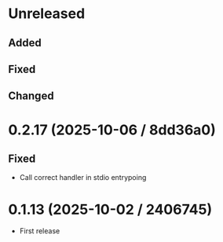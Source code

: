 # Unreleased

## Added

## Fixed

## Changed

# 0.2.17 (2025-10-06 / 8dd36a0)

## Fixed

- Call correct handler in stdio entrypoing

# 0.1.13 (2025-10-02 / 2406745)

- First release
